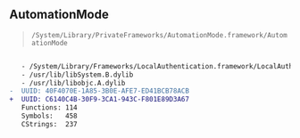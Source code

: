 ## AutomationMode

> `/System/Library/PrivateFrameworks/AutomationMode.framework/AutomationMode`

```diff

   - /System/Library/Frameworks/LocalAuthentication.framework/LocalAuthentication
   - /usr/lib/libSystem.B.dylib
   - /usr/lib/libobjc.A.dylib
-  UUID: 40F4070E-1A85-3B0E-AFE7-ED41BCB78ACB
+  UUID: C6140C4B-30F9-3CA1-943C-F801E89D3A67
   Functions: 114
   Symbols:   458
   CStrings:  237

```
